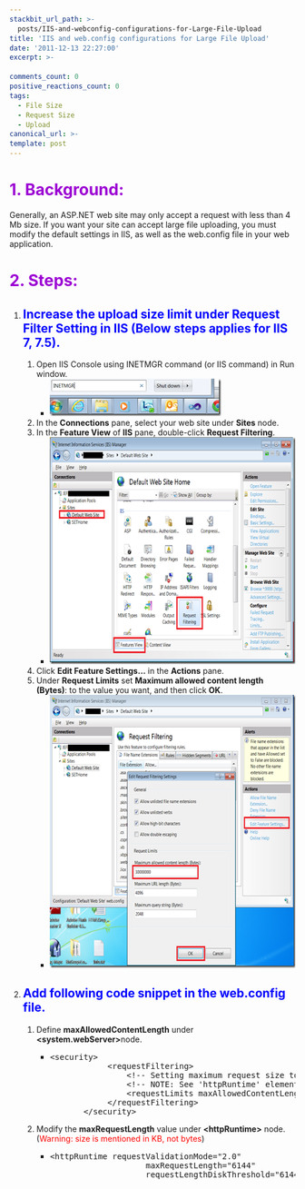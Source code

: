 ```yaml
---
stackbit_url_path: >-
  posts/IIS-and-webconfig-configurations-for-Large-File-Upload
title: 'IIS and web.config configurations for Large File Upload'
date: '2011-12-13 22:27:00'
excerpt: >-
  
comments_count: 0
positive_reactions_count: 0
tags: 
  - File Size
  - Request Size
  - Upload
canonical_url: >-
template: post
---
```

<h1><span style="color: #9b00d3;"><span style="font-weight: bold;">1. Background:</span></span></h1>
<p>Generally, an ASP.NET web site may only accept a request with less than 4 Mb size. If you want your site can accept large file uploading, you must modify the default settings in IIS, as well as the web.config file in your web application.</p>
<h1><strong><span style="color: #9b00d3;">2. Steps:</span></strong></h1>
<ol>
<li>
<h2><span style="color: #0000ff;">Increase the upload size limit under Request Filter Setting in IIS (Below steps applies for IIS 7, 7.5).</span></h2>
<ol>
<li>Open IIS Console using INETMGR command (or IIS command) in Run window.
<ul>
<li><a href="https://raw.githubusercontent.com/Jeff-Tian/blogengine.net/master/Source/BlogEngine/BlogEngine.NET/App_Data/files/image_425.png"><img style="background-image: none; margin: 0px 10px 0px 0px; padding-left: 0px; padding-right: 0px; display: inline; padding-top: 0px; border-width: 0px;" title="image" src="https://raw.githubusercontent.com/Jeff-Tian/blogengine.net/master/Source/BlogEngine/BlogEngine.NET/App_Data/files/image_thumb_160.png" alt="image" width="302" height="66" border="0" /></a></li>
</ul>
</li>
<li>In the <strong>Connections</strong> pane, select your web site under <strong>Sites</strong> node.</li>
<li>In the <strong>Feature View</strong> of <strong>IIS</strong> pane, double-click <strong>Request Filtering</strong>.
<ul>
<li><a href="https://raw.githubusercontent.com/Jeff-Tian/blogengine.net/master/Source/BlogEngine/BlogEngine.NET/App_Data/files/image_426.png"><img style="background-image: none; margin: 0px 10px 0px 0px; padding-left: 0px; padding-right: 0px; display: inline; padding-top: 0px; border-width: 0px;" title="image" src="https://raw.githubusercontent.com/Jeff-Tian/blogengine.net/master/Source/BlogEngine/BlogEngine.NET/App_Data/files/image_thumb_161.png" alt="image" width="586" height="400" border="0" /></a></li>
</ul>
</li>
<li>Click <strong>Edit Feature Settings&hellip;</strong> in the <strong>Actions</strong> pane.</li>
<li>Under <strong>Request Limits</strong> set <strong>Maximum allowed content length (Bytes)</strong>: to the value you want, and then click <strong>OK</strong>.
<ul>
<li><a href="https://raw.githubusercontent.com/Jeff-Tian/blogengine.net/master/Source/BlogEngine/BlogEngine.NET/App_Data/files/image_427.png"><img style="background-image: none; margin: 0px 10px 0px 0px; padding-left: 0px; padding-right: 0px; display: inline; padding-top: 0px; border-width: 0px;" title="image" src="https://raw.githubusercontent.com/Jeff-Tian/blogengine.net/master/Source/BlogEngine/BlogEngine.NET/App_Data/files/image_thumb_162.png" alt="image" width="560" height="481" border="0" /></a></li>
</ul>
</li>
</ol></li>
<li>
<h2><span style="color: #0000ff;">Add following code snippet in the web.config file. </span></h2>
<ol>
<li>Define <strong>maxAllowedContentLength</strong> under <strong>&lt;system.webServer&gt;</strong>node.
<ul>
<li>
<pre class="brush: xml">&lt;security&gt;
            &lt;requestFiltering&gt;
                &lt;!-- Setting maximum request size to 6MB --&gt;
                &lt;!-- NOTE: See 'httpRuntime' element above.--&gt;
                &lt;requestLimits maxAllowedContentLength="6291456"/&gt;
            &lt;/requestFiltering&gt;
       &lt;/security&gt;</pre>
</li>
</ul>
</li>
<li>Modify the <strong>maxRequestLength</strong> value under <strong>&lt;httpRuntime&gt;</strong> node. (<span style="color: #ff0000;">Warning: size is mentioned in KB, not bytes</span>)
<ul>
<li>
<pre class="brush: xml">&lt;httpRuntime requestValidationMode="2.0"
                    maxRequestLength="6144" 
                    requestLengthDiskThreshold="6144" /&gt;</pre>
</li>
</ul>
</li>
</ol></li>
</ol>